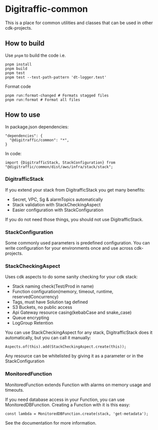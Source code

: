 # Digitraffic-common

This is a place for common utilities and classes that can be used in other
cdk-projects.

## How to build

Use `pnpm` to build the code i.e.

    pnpm install
    pnpm build
    pnpm test
    pnpm test --test-path-pattern 'dt-logger.test'

Format code

    pnpm run:format-changed # Formats stagged files
    pnpm run:format # Format all files

## How to use

In package.json dependencies:

```
"dependencies": {
  "@digitraffic/common": "*",
}
```

In code:

```
import {DigitrafficStack, StackConfiguration} from "@digitraffic/common/dist/aws/infra/stack/stack";
```

### DigitrafficStack

If you extend your stack from DigitrafficStack you get many benefits:

- Secret, VPC, Sg & alarmTopics automatically
- Stack validation with StackCheckingAspect
- Easier configuration with StackConfiguration

If you do not need those things, you should not use DigitrafficStack.

### StackConfiguration

Some commonly used parameters is predefined configuration. You can write
configuration for your environments once and use across cdk-projects.

### StackCheckingAspect

Uses cdk aspects to do some sanity checking for your cdk stack:

- Stack naming check(Test/Prod in name)
- Function configuration(memory, timeout, runtime, reservedConcurrency)
- Tags, must have Solution tag defined
- S3 Buckets, no public access
- Api Gateway resource casing(kebabCase and snake_case)
- Queue encrypting
- LogGroup Retention

You can use StackCheckingAspect for any stack, DigitrafficStack does it
automatically, but you can call it manually:

```
Aspects.of(this).add(StackCheckingAspect.create(this));
```

Any resource can be whitelisted by giving it as a parameter or in the
StackConfiguration

### MonitoredFunction

MonitoredFunction extends Function with alarms on memory usage and timeouts.

If you need database access in your Function, you can use MonitoredDBFunction.
Creating a Function with it is this easy:

```
const lambda = MonitoredDBFunction.create(stack, 'get-metadata');
```

See the documentation for more information.
